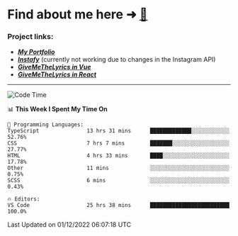 # Find about me here ➜ [🧑](https://pauabella.dev)

### Project links:
- ***[My Portfolio](https://pauabella.dev)***
- ***[Instafy](https://instafy.me)*** (currently not working due to changes in the Instagram API)
- ***[GiveMeTheLyrics in Vue](https://lyrics.pauabella.dev)***
- ***[GiveMeTheLyrics in React](https://pauabella.dev/GiveMeTheLyrics)***

---
<!--START_SECTION:waka-->
![Code Time](http://img.shields.io/badge/Code%20Time-1%2C699%20hrs%2038%20mins-blue)

📊 **This Week I Spent My Time On** 

```text
💬 Programming Languages: 
TypeScript               13 hrs 31 mins      █████████████░░░░░░░░░░░░   52.76% 
CSS                      7 hrs 7 mins        ███████░░░░░░░░░░░░░░░░░░   27.77% 
HTML                     4 hrs 33 mins       ████░░░░░░░░░░░░░░░░░░░░░   17.78% 
Other                    11 mins             ░░░░░░░░░░░░░░░░░░░░░░░░░   0.75% 
SCSS                     6 mins              ░░░░░░░░░░░░░░░░░░░░░░░░░   0.43%

🔥 Editors: 
VS Code                  25 hrs 38 mins      █████████████████████████   100.0%

```


 Last Updated on 01/12/2022 06:07:18 UTC
<!--END_SECTION:waka-->
